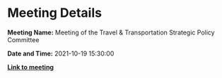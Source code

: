 # Meeting Details

**Meeting Name:** Meeting of the Travel & Transportation Strategic Policy Committee

**Date and Time:** 2021-10-19 15:30:00

**<a href="https://www.limerick.ie/council/whats-on/meeting-travel-transportation-strategic-policy-committee-6" target="_blank">Link to meeting</a>**
